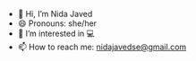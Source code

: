- 👋 Hi, I’m Nida Javed
- 😄 Pronouns: she/her
- 👀 I’m interested in 💻
- 📫 How to reach me: nidajavedse@gmail.com

<!---
nidajavedse/nidajavedse is a ✨ special ✨ repository because its `README.md` (this file) appears on your GitHub profile.
You can click the Preview link to take a look at your changes.
--->
